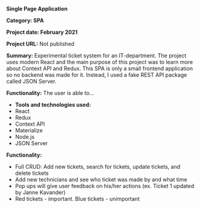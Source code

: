<p><strong>Single Page Application</strong></p>
<p><strong>Category: SPA</strong></p>
<p><strong>Project date: February 2021</strong></p>
<p><strong>Project URL:</strong> Not published</p>
<p><strong>Summary: </strong> Experimental ticket system for an IT-department. The project uses modern React and the main purpose of this project was to learn more about Context API and Redux. This SPA is only a small frontend application so no backend was made for it. Instead, I used a fake REST API package called JSON Server.
                </p>
<p><strong>Functionality:</strong> The user is able to...</p>
<ul>
  <li><strong>Tools and technologies used:</strong></li>
  <li>React</li>
  <li>Redux</li>
  <li>Context API</li>
  <li>Materialize</li>
  <li>Node.js</li>
  <li>JSON Server</li>
</ul>
<p><strong>Functionality:</strong></p>
<ul>
  <li>Full CRUD: Add new tickets, search for tickets, update tickets, and delete tickets</li>
  <li>Add new technicians and see who ticket was made by and what time</li>
  <li>Pop ups will give user feedback on his/her actions (ex. Ticket 1 updated by Janne Kavander)</li>
  <li>Red tickets - important. Blue tickets - unimportant</li>
</ul>
